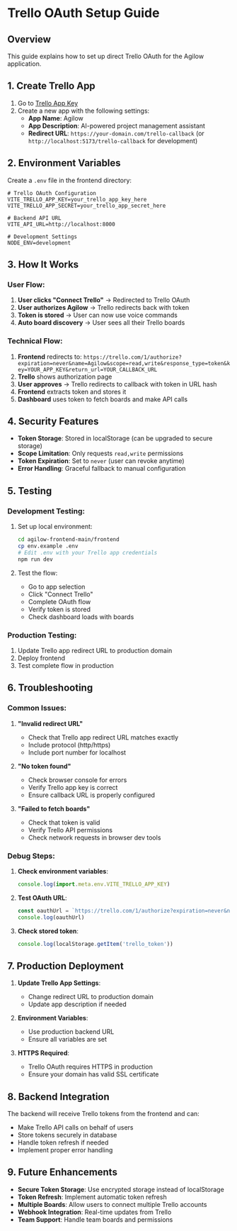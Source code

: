 # Trello OAuth Setup Guide

## Overview
This guide explains how to set up direct Trello OAuth for the Agilow application.

## 1. Create Trello App

1. Go to [Trello App Key](https://trello.com/app-key)
2. Create a new app with the following settings:
   - **App Name**: Agilow
   - **App Description**: AI-powered project management assistant
   - **Redirect URL**: `https://your-domain.com/trello-callback` (or `http://localhost:5173/trello-callback` for development)

## 2. Environment Variables

Create a `.env` file in the frontend directory:

```env
# Trello OAuth Configuration
VITE_TRELLO_APP_KEY=your_trello_app_key_here
VITE_TRELLO_APP_SECRET=your_trello_app_secret_here

# Backend API URL
VITE_API_URL=http://localhost:8000

# Development Settings
NODE_ENV=development
```

## 3. How It Works

### User Flow:
1. **User clicks "Connect Trello"** → Redirected to Trello OAuth
2. **User authorizes Agilow** → Trello redirects back with token
3. **Token is stored** → User can now use voice commands
4. **Auto board discovery** → User sees all their Trello boards

### Technical Flow:
1. **Frontend** redirects to: `https://trello.com/1/authorize?expiration=never&name=Agilow&scope=read,write&response_type=token&key=YOUR_APP_KEY&return_url=YOUR_CALLBACK_URL`
2. **Trello** shows authorization page
3. **User approves** → Trello redirects to callback with token in URL hash
4. **Frontend** extracts token and stores it
5. **Dashboard** uses token to fetch boards and make API calls

## 4. Security Features

- **Token Storage**: Stored in localStorage (can be upgraded to secure storage)
- **Scope Limitation**: Only requests `read,write` permissions
- **Token Expiration**: Set to `never` (user can revoke anytime)
- **Error Handling**: Graceful fallback to manual configuration

## 5. Testing

### Development Testing:
1. Set up local environment:
   ```bash
   cd agilow-frontend-main/frontend
   cp env.example .env
   # Edit .env with your Trello app credentials
   npm run dev
   ```

2. Test the flow:
   - Go to app selection
   - Click "Connect Trello"
   - Complete OAuth flow
   - Verify token is stored
   - Check dashboard loads with boards

### Production Testing:
1. Update Trello app redirect URL to production domain
2. Deploy frontend
3. Test complete flow in production

## 6. Troubleshooting

### Common Issues:

1. **"Invalid redirect URL"**
   - Check that Trello app redirect URL matches exactly
   - Include protocol (http/https)
   - Include port number for localhost

2. **"No token found"**
   - Check browser console for errors
   - Verify Trello app key is correct
   - Ensure callback URL is properly configured

3. **"Failed to fetch boards"**
   - Check that token is valid
   - Verify Trello API permissions
   - Check network requests in browser dev tools

### Debug Steps:

1. **Check environment variables**:
   ```javascript
   console.log(import.meta.env.VITE_TRELLO_APP_KEY)
   ```

2. **Test OAuth URL**:
   ```javascript
   const oauthUrl = `https://trello.com/1/authorize?expiration=never&name=Agilow&scope=read,write&response_type=token&key=${YOUR_APP_KEY}&return_url=${encodeURIComponent('http://localhost:5173/trello-callback')}`
   console.log(oauthUrl)
   ```

3. **Check stored token**:
   ```javascript
   console.log(localStorage.getItem('trello_token'))
   ```

## 7. Production Deployment

1. **Update Trello App Settings**:
   - Change redirect URL to production domain
   - Update app description if needed

2. **Environment Variables**:
   - Use production backend URL
   - Ensure all variables are set

3. **HTTPS Required**:
   - Trello OAuth requires HTTPS in production
   - Ensure your domain has valid SSL certificate

## 8. Backend Integration

The backend will receive Trello tokens from the frontend and can:
- Make Trello API calls on behalf of users
- Store tokens securely in database
- Handle token refresh if needed
- Implement proper error handling

## 9. Future Enhancements

- **Secure Token Storage**: Use encrypted storage instead of localStorage
- **Token Refresh**: Implement automatic token refresh
- **Multiple Boards**: Allow users to connect multiple Trello accounts
- **Webhook Integration**: Real-time updates from Trello
- **Team Support**: Handle team boards and permissions 